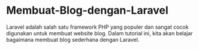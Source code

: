 # Membuat-Blog-dengan-Laravel
Laravel adalah salah satu framework PHP yang populer dan sangat cocok digunakan untuk membuat website blog. Dalam tutorial ini, kita akan belajar bagaimana membuat blog sederhana dengan Laravel.
